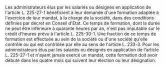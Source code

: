 Les administrateurs élus par les salariés ou désignés en application de l'article L. 225-27-1 bénéficient à leur demande d'une formation adaptée à l'exercice de leur mandat, à la charge de la société, dans des conditions définies par décret en Conseil d'Etat. Ce temps de formation, dont la durée ne peut être inférieure à quarante heures par an, n'est pas imputable sur le crédit d'heures prévu à l'article L. 225-30-1. Une fraction de ce temps de formation est effectuée au sein de la société ou d'une société qu'elle contrôle ou qui est contrôlée par elle au sens de l'article L. 233-3. Pour les administrateurs élus par les salariés ou désignés en application de l'article L. 225-27-1 et n'ayant jamais exercé un mandat, cette formation doit avoir débuté dans les quatre mois qui suivent leur élection ou leur désignation.
